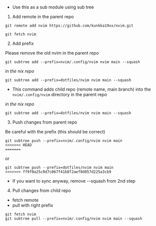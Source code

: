 - Use this as a sub module using sub tree

1. Add remote in the parent repo

```shell
git remote add nvim https://github.com/kunkka19xx/nvim.git
```

```shell
git fetch nvim
```

2. Add prefix

Please remove the old nvim in the parent repo

```shell
git subtree add --prefix=nvim/.config/nvim nvim main --squash
```

_in the nix repo_

```shell
git subtree add --prefix=dotfiles/nvim nvim main --squash
```

- This command adds child repo (remote name, main branch) into the `nvim/.config/nvim` directory in the parent repo

_in the nix repo_

```shell
git subtree add --prefix=dotfiles/nvim nvim main --squash
```

3. Push changes from parent repo

Be careful with the prefix (this should be correct)

```shell
git subtree push --prefix=nvim/.config/nvim nvim main
<<<<<<< HEAD
=======
```

or

```shell
git subtree push --prefix=dotfiles/nvim nvim main
>>>>>>> ff9f0a25c0d7c067f41b8f2aef0d857d225a3cb9
```

- If you want to sync anyway, remove --squash from 2nd step

4. Pull changes from child repo

- fetch remote
- pull with right prefix

```shell
git fetch nvim
git subtree pull --prefix=nvim/.config/nvim nvim main --squash
```
